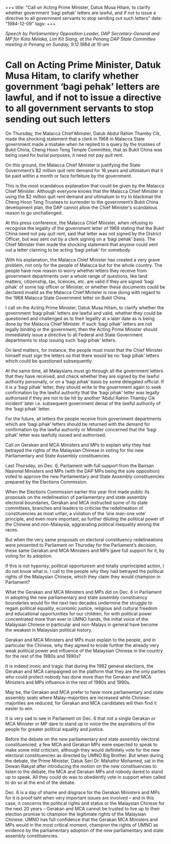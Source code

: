 +++ 
title: "Call on Acting Prime Minister, Datuk Musa Hitam, to clarify whether government ‘bagi pehak’ letters are lawful, and if not to issue a directive to all government servants to stop sending out such letters"
date: "1984-12-09"
tags:
+++

_Speech by Parliamentary Opposition Leader, DAP Secretary-General and MP for Kota Melaka, Lim Kit Siang, at the Penang DAP State Committee meeting in Penang on Sunday, 9.12.1984 at 10 am_

# Call on Acting Prime Minister, Datuk Musa Hitam, to clarify whether government ‘bagi pehak’ letters are lawful, and if not to issue a directive to all government servants to stop sending out such letters

On Thursday, the Malacca Chief Minister, Datuk Abdul Rahim Thamby Cik, made the shocking statement that a clerk in 1968 in Malacca State government made a mistake when he replied to a query by the trustees of Bukit China, Cheng Hoon Teng Temple Committee, that as Bukit China was being used for burial purposes, it need not pay quit rent.</u>

On this ground, the Malacca Chief Minister is justifying the State Government’s $2 million quit rent demand for 16 years and ultimatum that it be paid within a month or face forfeiture by the government.

This is the most scandalous explanation that could be given by the Malacca Chief Minister. Although everyone knows that the Malacca Chief Minister is using the $2 million quit rent demand and ultimatum to try to blackmail the Cheng Hoon Teng Trustees to surrender to the government’s Bukit China development plan, the DAP cannot allow the Chief Minister’s scandalous reason to go unchallenged.

At this press conference, the Malacca Chief Minister, when refusing to recognise the legality of the government letter of 1968 stating that the Bukit China need not pay quit rent, said that letter was not signed by the District Officer, but was sent out by a clerk signing on a ‘bagi pehak’ basis. The Chief Minister then made the shocking statement that anyone could sent out a letter claiming to be acting ‘bagi pehak’ for somebody.

With his explanation, the Malacca Chief Minister has created a very grave problem, not only for the people of Malacca but for the whole country. The people have now reason to worry whether letters they receive from government departments over a whole range of questions, like land matters, citizenship, tax, licences, etc. are valid if they are signed ‘bagi pihak’ of some top officer or Minister, or whether these documents could be declared invalid as the Malacca Chief Minister is now doing with regard to the 1968 Malacca State Government letter on Bukit China.

I call on the Acting Prime Minister, Datuk Musa Hitam, to clarify whether the government ‘bagi pihak’ letters are lawful and valid, whether they could be questioned and challenged as to their legality at a later date as is being done by the Malacca Chief Minister. If such ‘bagi pihak’ letters are not legally binding or the government, then the Acting Prime Minister should immediately issue a directive to all Federal and State Government departments to stop issuing such ‘bagi pihak’ letters.

On land matters, for instance, the people must insist that the Chief Minister himself must sign the letters so that there would be no ‘bagi pihak’ letters which could be questioned subsequently.

At the same time, all Malaysians must go through all the government letters that they have received, and check whether they are signed by the lawful authority personally, or on a ‘bagi pihak’ basis by some delegated official. If it is a ‘bagi pihak’ letter, they should write to the government again to seek confirmation by the lawful authority that the ‘bagi pihak’ letter was legally authorised if they are not to be hit by another ‘Abdul Rahim Thamby Cik incident’ later i.e. subsequent government denial of the lawful authority of the ‘bagi pihak’ letter.

For the future, all letters the people receive from government departments which are ‘bagi pihak’ letters should be returned with the demand for confirmation by the lawful authority or Minister concerned that the ‘bagi pihak’ letter was lawfully issued and authorised.

Call on Gerakan and MCA Ministers and MPs to explain why they had betrayed the rights of the Malaysian Chinese in voting for the new Parliamentary and State Assembly constituencies

Last Thursday, on Dec. 6, Parliament with full support from the Barisan Nasional Ministers and MPs (with the DAP MPs being the sole opposition) voted to approve the new Parliamentary and State Assembly constituencies prepared by the Elections Commission.

When the Elections Commission earlier this year first made public its proposals on the redelineation of parliamentary and state assembly electoral boundaries, Gerakan and MCA instructed some of its state committees, branches and leaders to criticise the redelineation of constituencies as most unfair, a violation of the ‘one man-one vote’ principle, and even more important, as further diluting the political power of the Chinese and non-Malaysia, aggravating political inequality among the races.

But when the very same proposals on electoral constituency redelineations were presented to Parliament on Thursday for the Parliament’s decision, these same Gerakan and MCA Ministers and MPs gave full support for it, by voting for its adoption.

If this is not hyporisy, political opportunism and totally unprincipled action, I do not know what is. I call to the people why they had betrayed the political rights of the Malaysian Chinese, which they claim they would champion in Parliament?

What the Gerakan and MCA Ministers and MPs did on Dec. 6 in Parliament in adopting the new parliamentary and state assembly constituency boundaries would for the next two decades undermine the struggle to regain political equality, economic justice, religious and cultural freedom and educational opportunities for our children, for with political power concentrated more than ever in UMNO hands, the initial voice of the Malaysian Chinese in particular and non-Malays in general have become the weakest in Malaysian political history.

Gerakan and MCA Ministers and MPs must explain to the people, and in particular the Chinese, why they agreed to erode further the already very weak political power and influence of the Malaysian Chinese in the country for the rest of the 1980s and 1990s?

It is indeed ironic and tragic that during the 1982 general elections, the Gerakan and MCA campaigned on the platform that they are the only parties who could protect nobody has done more than the Gerakan and MCA Ministers and MPs influence in the rest of 1980s and 1990s.

May be, the Gerakan and MCA prefer to have more parliamentary and state assembly seats where Malay-majorities are increased while Chinese-majorities are reduced, for Gerakan and MCA candidates will then find it easier to win.

It is very sad to see in Parliament on Dec. 6 that not a single Gerakan or MCA Minister or MP dare to stand up to voice the the aspirations of the people for greater political equality and justice.

Before the debate on the new parliamentary and state assembly electoral constituencied, a few MCA and Gerakan MPs were expected to speak to make some mild criticism, although they would definitely vote for the new electoral constituencies as directed by UMNO Big Brother. But when during the debate, the Prime Minister, Datuk Seri Dr. Mahathir Mohamed, sat in the Dewan Rakyat after introducing the motion on the new constituencies to listen to the debate, the MCA and Gerakan MPs and nobody dared to stand up to speak. All they could do was to obediently vote in support when called to do so at the end of the debate.

Dec. 6 is a day of shame and disgrace for the Gerakan Ministers and MPs for it is proof taht when very important issues are involved – and in this case, it concerns the political rights and status or the Malaysian Chinese for the next 20 years – Gerakan and MCA cannot be trusted to live up to their election promise to champion the legitimate rights of the Malaysian Chinese. UMNO has full confidence that the Gerakan MCA Ministers and MPs would in the most critical moment, champion the rights of UMNO as evidence by the parliamentary adoption of the new parliamentary and state assembly constituencies.
 
